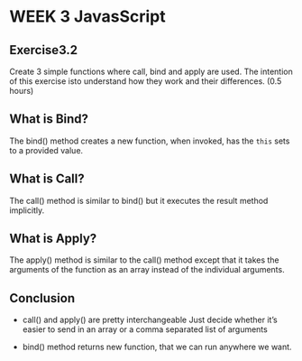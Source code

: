 # WEEK 3 JavasScript

## Exercise3.2


Create 3 simple functions where call, bind and apply are used. 
The intention of this exercise isto understand how they work and their differences.
(0.5 hours)




## What is Bind?

The bind() method creates a new function, when invoked, has the `this` sets to a provided value.

## What is Call?
    
The call() method is similar to bind() but it executes the result method implicitly.

    
## What is Apply?

The apply() method is similar to the call() method except that it takes the arguments of the function as an array instead of the individual arguments.

## Conclusion 
    
- call() and apply() are pretty interchangeable
Just decide whether it’s easier to send in an array or a comma separated list of arguments

- bind() method returns new function, that we can run anywhere we want.




    